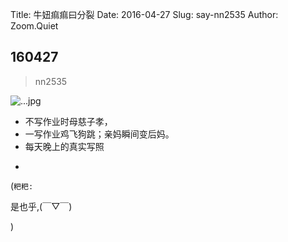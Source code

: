 Title: 牛妞痲痲曰分裂
Date: 2016-04-27
Slug: say-nn2535
Author: Zoom.Quiet


## 160427
> nn2535

![...jpg](http://momoko.zoomquiet.top/niuniu-albums/nn2016/160427-nn2535.jpg?imageView2/2/w/360)

- 不写作业时母慈子孝，
- 一写作业鸡飞狗跳；亲妈瞬间变后妈。
- 每天晚上的真实写照
- ~~~ 献给所有尽职尽责的精神分裂症妈妈们[流泪][流泪][流泪]！


(`粑粑:` 

是也乎,(￣▽￣)


)
